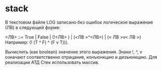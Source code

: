 # stack
В текстовом файле LOG записано без ошибок логическое выражение (ЛВ) в
следующей форме: 

<ЛВ> ::= True | False | (!<ЛВ> ) | (<ЛВ >^<ЛВ>) | (< ЛВ >v< ЛВ >)
Например: (! (T ^ F) ^ (F v T))). 

Вычислить (как boolean) значение этого выражения.
Знаки !, ^, v означают соответственно отрицание, конъюнкцию и дизъюнкцию. Для
реализации АТД Стек использовать массив.
